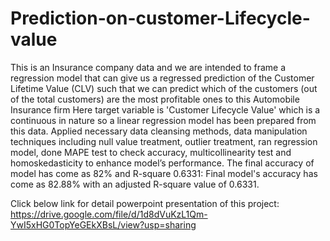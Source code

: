 # Prediction-on-customer-Lifecycle-value
This is an Insurance company data and we are intended to frame a regression model that can give us a regressed prediction of  the Customer Lifetime Value (CLV)
such that we can predict which of the customers (out of the total customers)  are the most profitable ones to this Automobile Insurance firm
Here target variable is 'Customer Lifecycle Value' which is a continuous in nature so a linear regression model has been prepared from this data.
Applied necessary data cleansing methods, data manipulation techniques including null value treatment, outlier treatment, ran regression model, done MAPE test to check accuracy, multicollinearity test and homoskedasticity to enhance model’s performance. The final accuracy of model has come as 82% and R-square 0.6331: 
Final model's accuracy has come as 82.88%
with an adjusted R-square value of 0.6331.

Click below link for detail powerpoint presentation of this project:
https://drive.google.com/file/d/1d8dVuKzL1Qm-YwI5xHG0TopYeGEkXBsL/view?usp=sharing 

